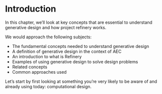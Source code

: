 # Introduction

In this chapter, we’ll look at key concepts that are essential to understand generative design and how project refinery works. 

We would approach the following subjects:

* The fundamental concepts needed to understand generative design
* A definition of generative design in the context of AEC
* An introduction to what is Refinery
* Examples of using generative design to solve design problems
* Related concepts
* Common approaches used

Let’s start by first looking at something you’re very likely to be aware of and already using today: computational design.

